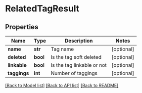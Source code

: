 # RelatedTagResult

## Properties
Name | Type | Description | Notes
------------ | ------------- | ------------- | -------------
**name** | **str** | Tag name | [optional] 
**deleted** | **bool** | Is the tag soft deleted | [optional] 
**linkable** | **bool** | Is the tag linkable or not | [optional] 
**taggings** | **int** | Number of taggings | [optional] 

[[Back to Model list]](../README.md#documentation-for-models) [[Back to API list]](../README.md#documentation-for-api-endpoints) [[Back to README]](../README.md)


